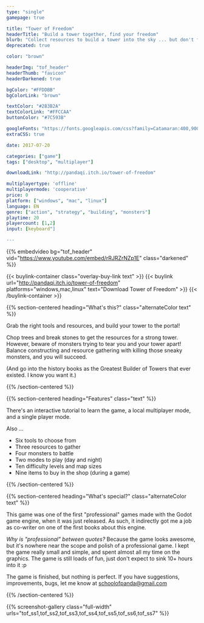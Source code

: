 ```yaml
---
type: "single"
gamepage: true

title: "Tower of Freedom"
headerTitle: "Build a tower together, find your freedom"
blurb: "Collect resources to build a tower into the sky ... but don't forget the monsters trying to tear down your beautiful creation"
deprecated: true

color: "brown"

headerImg: "tof_header"
headerThumb: "favicon"
headerDarkened: true

bgColor: "#FFDDBB"
bgColorLink: "brown"

textColor: "#2B3B2A"
textColorLink: "#FFCCAA"
buttonColor: "#7C593B"

googleFonts: "https://fonts.googleapis.com/css?family=Catamaran:400,900&family=Fredoka+One&display=swap"
extraCSS: true

date: 2017-07-20

categories: ["game"]
tags: ["desktop", "multiplayer"]

downloadLink: "http://pandaqi.itch.io/tower-of-freedom"

multiplayertype: 'offline'
multiplayermode: 'cooperative'
price: 0
platform: ["windows", "mac", "linux"]
language: EN
genre: ["action", "strategy", "building", "monsters"]
playtime: 20
playercount: [1,2]
input: [keyboard"]

---
```


{{% embedvideo bg="tof_header" vid="https://www.youtube.com/embed/rRJRZrNZp1E" class="darkened" %}}

{{< buylink-container class="overlay-buy-link text" >}}
{{< buylink url="http://pandaqi.itch.io/tower-of-freedom" platforms="windows,mac,linux" text="Download Tower of Freedom" >}} 
{{< /buylink-container >}}

{{% section-centered heading="What's this?" class="alternateColor text" %}}

Grab the right tools and resources, and build your tower to the portal!

Chop trees and break stones to get the resources for a strong tower. However, beware of monsters trying to tear you and your tower apart! Balance constructing and resource gathering with killing those sneaky monsters, and you will succeed.

(And go into the history books as the Greatest Builder of Towers that ever existed. I know you want it.)

{{% /section-centered %}}

{{% section-centered heading="Features" class="text" %}}

There's an interactive tutorial to learn the game, a local multiplayer mode, and a single player mode.

Also ...

- Six tools to choose from
- Three resources to gather
- Four monsters to battle
- Two modes to play (day and night)
- Ten difficulty levels and map sizes
- Nine items to buy in the shop (during a game)

{{% /section-centered %}}

{{% section-centered heading="What's special?" class="alternateColor text" %}}

This game was one of the first "professional" games made with the Godot game engine, when it was just released. As such, it indirectly got me a job as co-writer on one of the first books about this engine.

_Why is "professional" between quotes?_ Because the game looks awesome, but it's nowhere near the scope and polish of a professional game. I kept the game really small and simple, and spent almost all my time on the graphics. The game is still loads of fun, just don't expect to sink 10+ hours into it :p

The game is finished, but nothing is perfect. If you have suggestions, improvements, bugs, let me know at [schoolofpanda@gmail.com](mailto:schoolofpanda@gmail.com)

{{% /section-centered %}}

{{% screenshot-gallery class="full-width" urls="tof_ss1,tof_ss2,tof_ss3,tof_ss4,tof_ss5,tof_ss6,tof_ss7" %}}
